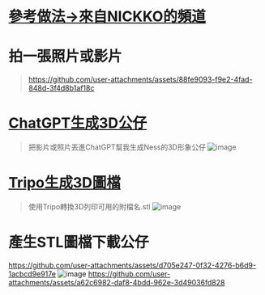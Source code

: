 # [參考做法->來自NICKKO的頻道](https://www.youtube.com/watch?v=dt6ycGHjLHw) 

# 拍一張照片或影片
> https://github.com/user-attachments/assets/88fe9093-f9e2-4fad-848d-3f4d8b1af18c

# [ChatGPT生成3D公仔](https://chatgpt.com/)
> 把影片或照片丟進ChatGPT幫我生成Ness的3D形象公仔
![image](https://github.com/user-attachments/assets/33c0ffc1-b8f5-41dc-a4e2-2d54fe839ced)

# [Tripo生成3D圖檔](https://www.tripo3d.ai/app/my)
> 使用Tripo轉換3D列印可用的附檔名.stl
![image](https://github.com/user-attachments/assets/5ac9640d-40d4-4a6a-b1ad-63b648fdc8f5)

# 產生STL圖檔下載公仔
https://github.com/user-attachments/assets/d705e247-0f32-4276-b6d9-1acbcd9e917e
![image](https://github.com/user-attachments/assets/f9eac485-695e-4dab-bba6-785157f2d8e3)
https://github.com/user-attachments/assets/a62c6982-daf8-4bdd-962e-3d49036fd828


